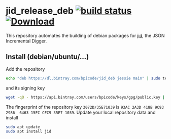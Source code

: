 # jid_release_deb [![build status](https://gitlab.com/bpicode/jid_release_deb/badges/master/build.svg)](https://gitlab.com/bpicode/jid_release_deb/commits/master) [![Download](https://api.bintray.com/packages/bpicode/jid_deb/jid/images/download.svg)](https://bintray.com/bpicode/jid_deb/jid/_latestVersion)

This repository automates the building of debian packages for
[jid](https://github.com/simeji/jid), the JSON Incremental Digger.

## Install (debian/ubuntu/...)

Add the repository

```bash
echo "deb https://dl.bintray.com/bpicode/jid_deb jessie main" | sudo tee -a /etc/apt/sources.list
```

and its signing key

```bash
wget -qO - https://api.bintray.com/users/bpicode/keys/gpg/public.key | sudo apt-key add -
```

The fingerprint of the repository key `3072D/35E71039` is
`93AC 2A3D 418B 9C93 2986  6463 15FC CFC9 35E7 1039`.
Update your local repository data and install

```bash
sudo apt update
sudo apt install jid
```
